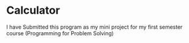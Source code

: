 # Calculator
I have Submitted this program as my mini project for my first semester course (Programming for Problem Solving) 

